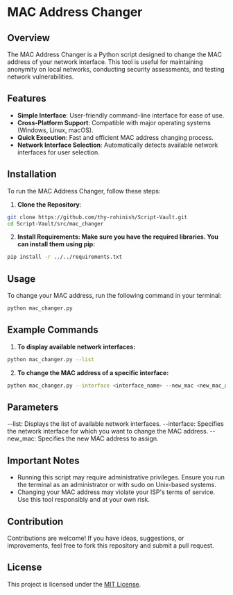 # MAC Address Changer 

## Overview

The MAC Address Changer is a Python script designed to change the MAC address of your network interface. This tool is useful for maintaining anonymity on local networks, conducting security assessments, and testing network vulnerabilities. 

## Features

- **Simple Interface**: User-friendly command-line interface for ease of use.
- **Cross-Platform Support**: Compatible with major operating systems (Windows, Linux, macOS).
- **Quick Execution**: Fast and efficient MAC address changing process.
- **Network Interface Selection**: Automatically detects available network interfaces for user selection.

## Installation

To run the MAC Address Changer, follow these steps:

1. **Clone the Repository**:

``` bash
git clone https://github.com/thy-rohinish/Script-Vault.git
cd Script-Vault/src/mac_changer
```

2. **Install Requirements: Make sure you have the required libraries. You can install them using pip:**

``` bash
pip install -r ../../requirements.txt
```

## Usage

To change your MAC address, run the following command in your terminal:

``` bash
python mac_changer.py
```

## Example Commands

1. **To display available network interfaces:**
``` bash
python mac_changer.py --list
```

2. **To change the MAC address of a specific interface:**
``` bash
python mac_changer.py --interface <interface_name> --new_mac <new_mac_address>
```

## Parameters

--list: Displays the list of available network interfaces.
--interface: Specifies the network interface for which you want to change the MAC address.
--new_mac: Specifies the new MAC address to assign.

## Important Notes

- Running this script may require administrative privileges. Ensure you run the terminal as an administrator or with sudo on Unix-based systems.
- Changing your MAC address may violate your ISP's terms of service. Use this tool responsibly and at your own risk.

## Contribution

Contributions are welcome! If you have ideas, suggestions, or improvements, feel free to fork this repository and submit a pull request.

## License

This project is licensed under the [MIT License](./LICENSE.md).
